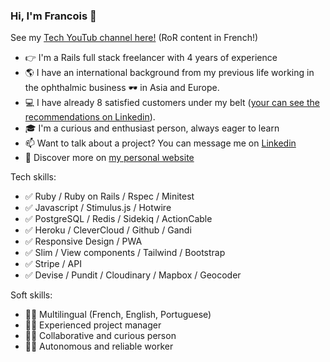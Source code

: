 ### Hi, I'm Francois 👋

See my [Tech YouTub channel here!](https://www.youtube.com/@FrancoisDevTech/videos) (RoR content in French!)

- 👉 I'm a Rails full stack freelancer with 4 years of experience
- 🌎 I have an international background from my previous life working in the ophthalmic business 🕶 in Asia and Europe.
- 💻 I have already 8 satisfied customers under my belt ([your can see the recommendations on Linkedin](https://www.linkedin.com/in/francois-dumas-lattaque/)).
- 🎓 I'm a curious and enthusiast person, always eager to learn
- 📫 Want to talk about a project? You can message me on [Linkedin](https://www.linkedin.com/in/francois-dumas-lattaque/)
- 📖 Discover more on [my personal website](https://francois-dl.netlify.app/)

Tech skills:
- ✅ Ruby / Ruby on Rails / Rspec / Minitest
- ✅ Javascript / Stimulus.js / Hotwire
- ✅ PostgreSQL / Redis / Sidekiq / ActionCable
- ✅ Heroku / CleverCloud / Github / Gandi
- ✅ Responsive Design / PWA
- ✅ Slim / View components / Tailwind / Bootstrap
- ✅ Stripe / API
- ✅ Devise / Pundit / Cloudinary / Mapbox / Geocoder

Soft skills:
- 🤹🏼 Multilingual (French, English, Portuguese)
- 🤹🏼 Experienced project manager
- 🤹🏼 Collaborative and curious person
- 🤹🏼 Autonomous and reliable worker
